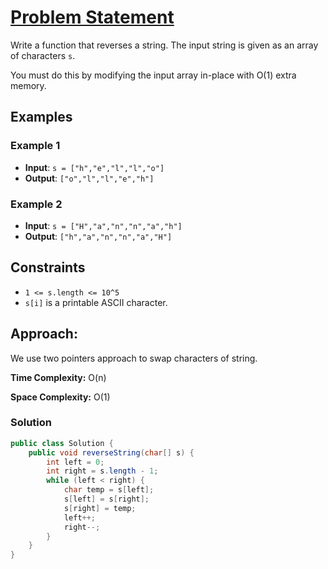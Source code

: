 # [Problem Statement](https://leetcode.com/problems/reverse-string/description/)

Write a function that reverses a string. The input string is given as an array of characters `s`.

You must do this by modifying the input array in-place with O(1) extra memory.

## Examples

### Example 1
- **Input**: `s = ["h","e","l","l","o"]`
- **Output**: `["o","l","l","e","h"]`

### Example 2
- **Input**: `s = ["H","a","n","n","a","h"]`
- **Output**: `["h","a","n","n","a","H"]`

## Constraints
- `1 <= s.length <= 10^5`
- `s[i]` is a printable ASCII character.

## Approach: 

We use two pointers approach to swap characters of string.

**Time Complexity:** O(n)

**Space Complexity:** O(1)

### Solution

```java
public class Solution {
    public void reverseString(char[] s) {
        int left = 0;
        int right = s.length - 1;
        while (left < right) {
            char temp = s[left];
            s[left] = s[right];
            s[right] = temp;
            left++;
            right--;
        }
    }
}

```
